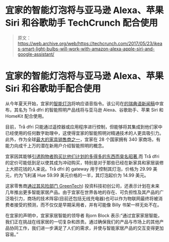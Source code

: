 # 宜家的智能灯泡将与亚马逊 Alexa、苹果 Siri 和谷歌助手 TechCrunch 配合使用

> 原文：<https://web.archive.org/web/https://techcrunch.com/2017/05/23/ikeas-smart-light-bulbs-will-work-with-amazon-alexa-apple-siri-and-google-assistant/>

# 宜家的智能灯泡将与亚马逊 Alexa、苹果 Siri 和谷歌助手配合使用

从今年夏天开始，宜家的[智能灯泡](https://web.archive.org/web/20221007040300/http://www.ikea.com/us/en/catalog/categories/departments/lighting/36812/)将响应语音指令。该公司在[的瑞典语新闻稿](https://web.archive.org/web/20221007040300/http://www.mynewsdesk.com/se/ikea/pressreleases/ikea-home-smart-produkter-kompatibla-med-amazon-alexa-google-assistant-och-apples-home-app-1979662)中宣布，其名为 Trå dfri 的智能照明产品线将与亚马逊 Alexa、谷歌助手、苹果 Siri 和 HomeKit 配合使用。

目前，Trå dfri 只能通过遥控器或应用程序进行控制，但能够将其集成到他们家中已经使用的任何数字助理中，这使得宜家的智能照明对精通技术的人更具吸引力。此外，作为全球[最大的家具销售商之一](https://web.archive.org/web/20221007040300/http://www.ikea.com/ms/en_US/this-is-ikea/company-information/index.html)，宜家在 28 个国家拥有 340 家商场，有能力向成千上万的潜在新用户介绍智能照明的概念。

宜家因其能够[引诱购物者购买比他们计划的多得多的东西而臭名昭著](https://web.archive.org/web/20221007040300/https://www.theguardian.com/science/blog/2011/jan/31/shop-design-layout-impulse-purchasing),而 Trå dfri 的定价可能低到足以使其成为冲动购买，特别是对于那些已经在新家具和家居装修上大把花钱的人来说。Trå dfri 的 gateway 用于控制其灯泡，价格为 29.99 美元，约为飞利浦 Hue 59.99 美元价格的一半，其灯泡起价为 14.99 美元。

这家零售商[通过其风险部门 GreenTech](https://web.archive.org/web/20221007040300/http://gizmodo.com/ikea-is-betting-big-on-these-six-small-technology-compa-1626933668)) 投资科技初创公司，还表示计划在未来几年推出更多智能家居产品。由于宜家在世界各地的存在、可负担性及其产品的广泛吸引力，商场的技术阵容(目前还包括无线充电器)也可以作为物联网最终将被消费者接受的预测，而不仅仅是早期采用者，并有可能像 Billy 书架一样无处不在。

在宜家的声明中，宜家家居智能的领导者 Bjorn Block 表示:“通过宜家家居智能，我们正在挑战在线家居的一切复杂和昂贵。通过确保我们的产品与市场上的其他产品协同工作，我们进一步满足了人们的需求，并使与智能家居产品的交互变得更加容易。”